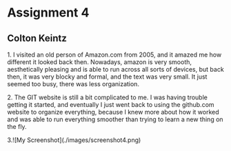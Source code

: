 # Assignment 4
## Colton Keintz
<p>1. I visited an old person of Amazon.com from 2005, and it amazed me how different it looked back then. Nowadays, amazon is very smooth, aesthetically pleasing and is able to run across all sorts of devices, but back then, it was very blocky and formal, and the text was very small. It just seemed too busy, there was less organization.</p>
<p>2. The GIT website is still a bit complicated to me. I was having trouble getting it started, and eventually I just went back to using the github.com website to organize everything, because I knew more about how it worked and was able to run everything smoother than trying to learn a new thing on the fly.</p>
<p>3.![My Screenshot](./images/screenshot4.png)
